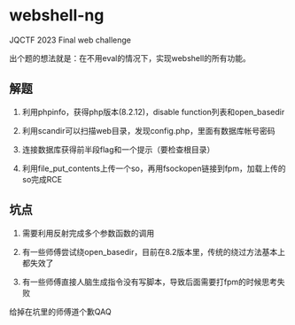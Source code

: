 # webshell-ng

JQCTF 2023 Final web challenge

出个题的想法就是：在不用eval的情况下，实现webshell的所有功能。

## 解题

1. 利用phpinfo，获得php版本(8.2.12)，disable function列表和open_basedir

2. 利用scandir可以扫描web目录，发现config.php，里面有数据库帐号密码

3. 连接数据库获得前半段flag和一个提示（要检查根目录）

4. 利用file_put_contents上传一个so，再用fsockopen链接到fpm，加载上传的so完成RCE

## 坑点

1. 需要利用反射完成多个参数函数的调用

2. 有一些师傅尝试绕open_basedir，目前在8.2版本里，传统的绕过方法基本上都失效了

3. 有一些师傅直接人脑生成指令没有写脚本，导致后面需要打fpm的时候思考失败

给掉在坑里的师傅道个歉QAQ